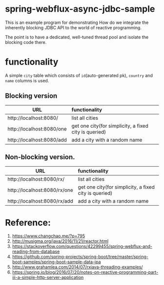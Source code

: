 # spring-webflux-async-jdbc-sample
This is an example program for demonstrating How do we integrate the inherently blocking JDBC API to the world of reactive programming.

The point is to have a dedicated, well-tuned thread pool and isolate the blocking code there.

# functionality
A simple `city` table which consists of `id`(auto-generated pk), `country` and `name` columns is used.

## Blocking version
| URL                           | functionality                                               |
| ----------------------------- |:------------------------------------------------------------|
| http://localhost:8080/        | list all cities                                             |
| http://localhost:8080/one     | get one city(for simplicity, a fixed city is queried)       |
| http://localhost:8080/add     | add a city with a random name                               |

## Non-blocking version.
| URL                              | functionality                                               |
| -------------------------------- |:------------------------------------------------------------|
| http://localhost:8080/rx/        | list all cities                                             |
| http://localhost:8080/rx/one     | get one city(for simplicity, a fixed city is queried)       |
| http://localhost:8080/rx/add     | add a city with a random name                               |

# Reference:
1. https://www.changchao.me/?p=795
1. http://musigma.org/java/2016/11/21/reactor.html
1. https://stackoverflow.com/questions/42299455/spring-webflux-and-reading-from-database
1. https://github.com/spring-projects/spring-boot/tree/master/spring-boot-samples/spring-boot-sample-data-jpa
1. http://www.grahamlea.com/2014/07/rxjava-threading-examples/
1. https://spring.io/blog/2016/07/20/notes-on-reactive-programming-part-iii-a-simple-http-server-application
